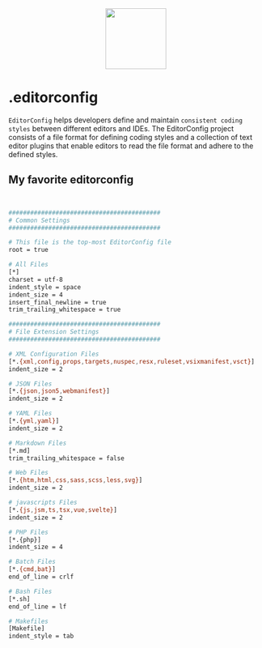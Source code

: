 <div align="center">
  <img src="https://brunolm.files.wordpress.com/2017/01/editorconfig-stickers.png" width="120">
</div>


# .editorconfig
`EditorConfig` helps developers define and maintain `consistent coding styles` between different editors and IDEs. The EditorConfig project consists of a file format for defining coding styles and a collection of text editor plugins that enable editors to read the file format and adhere to the defined styles.


## My favorite editorconfig
```bash


##########################################
# Common Settings
##########################################

# This file is the top-most EditorConfig file
root = true

# All Files
[*]
charset = utf-8
indent_style = space
indent_size = 4
insert_final_newline = true
trim_trailing_whitespace = true

##########################################
# File Extension Settings
##########################################

# XML Configuration Files
[*.{xml,config,props,targets,nuspec,resx,ruleset,vsixmanifest,vsct}]
indent_size = 2

# JSON Files
[*.{json,json5,webmanifest}]
indent_size = 2

# YAML Files
[*.{yml,yaml}]
indent_size = 2

# Markdown Files
[*.md]
trim_trailing_whitespace = false

# Web Files
[*.{htm,html,css,sass,scss,less,svg}]
indent_size = 2

# javascripts Files
[*.{js,jsm,ts,tsx,vue,svelte}]
indent_size = 2

# PHP Files
[*.{php}]
indent_size = 4

# Batch Files
[*.{cmd,bat}]
end_of_line = crlf

# Bash Files
[*.sh]
end_of_line = lf

# Makefiles
[Makefile]
indent_style = tab


```
